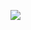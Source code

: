 ![](https://github-readme-stats.vercel.app/api?username=L-ingqin12&count_private=true&show_icons=true&locale=cn&include_all_commits=true&custom_title=L-ingqin12的统计数据) 
<!-- ![](https://github-readme-stats-delta-nine-62.vercel.app/api?username=L-ingqin12&count_private=true&show_icons=true&locale=cn&include_all_commits=true&include_orgs=true&custom_title=L-ingqin12的统计数据(含orgs)) 
![](https://github-readme-stats.vercel.app/api/top-langs/?username=L-ingqin12&hide=css,html&layout=compact&langs_count=1) -->
